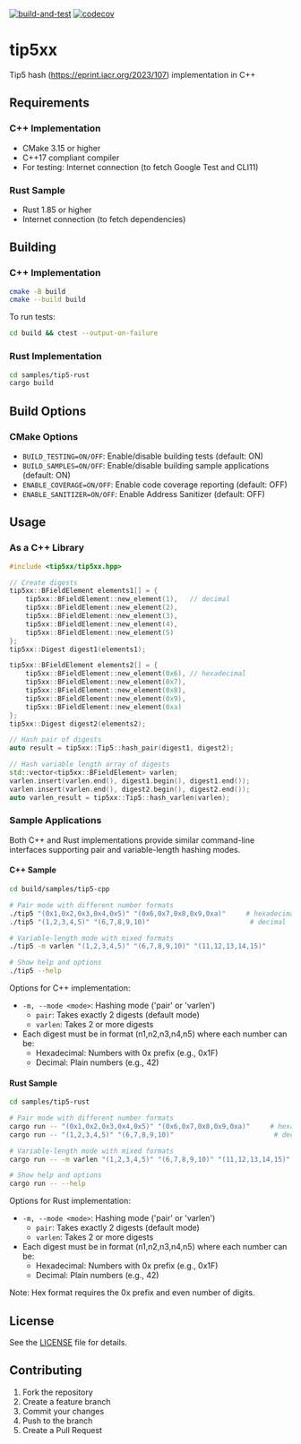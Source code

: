 [![build-and-test](https://github.com/maxirmx/tip5/actions/workflows/build-and-test.yml/badge.svg?branch=main)](https://github.com/maxirmx/tip5/actions/workflows/build-and-test.yml)
[![codecov](https://codecov.io/gh/maxirmx/tip5/graph/badge.svg?token=R7ie8bhkCG)](https://codecov.io/gh/maxirmx/tip5)

# tip5xx

Tip5 hash (https://eprint.iacr.org/2023/107) implementation in C++

## Requirements

### C++ Implementation
- CMake 3.15 or higher
- C++17 compliant compiler
- For testing: Internet connection (to fetch Google Test and CLI11)

### Rust Sample
- Rust 1.85 or higher
- Internet connection (to fetch dependencies)

## Building

### C++ Implementation
```bash
cmake -B build
cmake --build build
```

To run tests:
```bash
cd build && ctest --output-on-failure
```

### Rust Implementation
```bash
cd samples/tip5-rust
cargo build
```

## Build Options

### CMake Options
- `BUILD_TESTING=ON/OFF`: Enable/disable building tests (default: ON)
- `BUILD_SAMPLES=ON/OFF`: Enable/disable building sample applications (default: ON)
- `ENABLE_COVERAGE=ON/OFF`: Enable code coverage reporting (default: OFF)
- `ENABLE_SANITIZER=ON/OFF`: Enable Address Sanitizer (default: OFF)

## Usage

### As a C++ Library

```cpp
#include <tip5xx/tip5xx.hpp>

// Create digests
tip5xx::BFieldElement elements1[] = {
    tip5xx::BFieldElement::new_element(1),   // decimal
    tip5xx::BFieldElement::new_element(2),
    tip5xx::BFieldElement::new_element(3),
    tip5xx::BFieldElement::new_element(4),
    tip5xx::BFieldElement::new_element(5)
};
tip5xx::Digest digest1(elements1);

tip5xx::BFieldElement elements2[] = {
    tip5xx::BFieldElement::new_element(0x6), // hexadecimal
    tip5xx::BFieldElement::new_element(0x7),
    tip5xx::BFieldElement::new_element(0x8),
    tip5xx::BFieldElement::new_element(0x9),
    tip5xx::BFieldElement::new_element(0xa)
};
tip5xx::Digest digest2(elements2);

// Hash pair of digests
auto result = tip5xx::Tip5::hash_pair(digest1, digest2);

// Hash variable length array of digests
std::vector<tip5xx::BFieldElement> varlen;
varlen.insert(varlen.end(), digest1.begin(), digest1.end());
varlen.insert(varlen.end(), digest2.begin(), digest2.end());
auto varlen_result = tip5xx::Tip5::hash_varlen(varlen);
```

### Sample Applications

Both C++ and Rust implementations provide similar command-line interfaces supporting pair and variable-length hashing modes.

#### C++ Sample

```bash
cd build/samples/tip5-cpp

# Pair mode with different number formats
./tip5 "(0x1,0x2,0x3,0x4,0x5)" "(0x6,0x7,0x8,0x9,0xa)"     # hexadecimal
./tip5 "(1,2,3,4,5)" "(6,7,8,9,10)"                         # decimal

# Variable-length mode with mixed formats
./tip5 -m varlen "(1,2,3,4,5)" "(6,7,8,9,10)" "(11,12,13,14,15)"

# Show help and options
./tip5 --help
```

Options for C++ implementation:
- `-m, --mode <mode>`: Hashing mode ('pair' or 'varlen')
  - `pair`: Takes exactly 2 digests (default mode)
  - `varlen`: Takes 2 or more digests
- Each digest must be in format (n1,n2,n3,n4,n5) where each number can be:
  - Hexadecimal: Numbers with 0x prefix (e.g., 0x1F)
  - Decimal: Plain numbers (e.g., 42)

#### Rust Sample

```bash
cd samples/tip5-rust

# Pair mode with different number formats
cargo run -- "(0x1,0x2,0x3,0x4,0x5)" "(0x6,0x7,0x8,0x9,0xa)"     # hexadecimal
cargo run -- "(1,2,3,4,5)" "(6,7,8,9,10)"                         # decimal

# Variable-length mode with mixed formats
cargo run -- -m varlen "(1,2,3,4,5)" "(6,7,8,9,10)" "(11,12,13,14,15)"

# Show help and options
cargo run -- --help
```

Options for Rust implementation:
- `-m, --mode <mode>`: Hashing mode ('pair' or 'varlen')
  - `pair`: Takes exactly 2 digests (default mode)
  - `varlen`: Takes 2 or more digests
- Each digest must be in format (n1,n2,n3,n4,n5) where each number can be:
  - Hexadecimal: Numbers with 0x prefix (e.g., 0x1F)
  - Decimal: Plain numbers (e.g., 42)

Note: Hex format requires the 0x prefix and even number of digits.

## License

See the [LICENSE](LICENSE) file for details.

## Contributing

1. Fork the repository
2. Create a feature branch
3. Commit your changes
4. Push to the branch
5. Create a Pull Request

